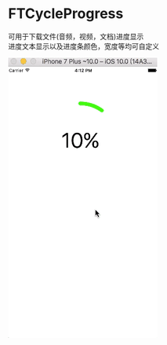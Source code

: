 # FTCycleProgress
可用于下载文件(音频，视频，文档)进度显示<br>进度文本显示以及进度条颜色，宽度等均可自定义


![](https://github.com/bubugao/FTCycleProgress/raw/master/FTCycleProgress/cycleprogress.gif)
